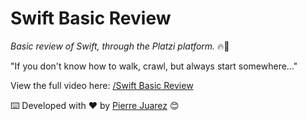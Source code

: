 # Swift Basic Review
_Basic review of Swift, through the Platzi platform._ 🔥👀

"If you don't know how to walk, crawl, but always start somewhere..."

View the full video here: [/Swift Basic Review](https://platzi.com/cursos/swift/)

⌨️ Developed with ♥️ by [Pierre Juarez](https://github.com/pierre-juarez) 😊
